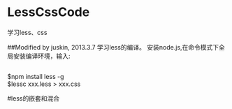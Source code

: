 LessCssCode
===========

学习less、css

##Modified by juskin, 2013.3.7 
学习less的编译。
安装node.js,在命令模式下全局安装编译环境，输入:
##
$npm install less -g  
$lessc xxx.less > xxx.css

#less的嵌套和混合